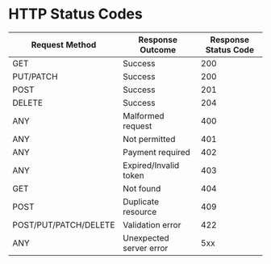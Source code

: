 # HTTP Status Codes

| Request Method        | Response Outcome        | Response Status Code |
|-----------------------|-------------------------|----------------------|
| GET                   | Success                 | 200                  |
| PUT/PATCH             | Success                 | 200                  |
| POST                  | Success                 | 201                  |
| DELETE                | Success                 | 204                  |
| ANY                   | Malformed request       | 400                  |
| ANY                   | Not permitted           | 401                  |
| ANY                   | Payment required        | 402                  |
| ANY                   | Expired/Invalid token   | 403                  |
| GET                   | Not found               | 404                  |
| POST                  | Duplicate resource      | 409                  |
| POST/PUT/PATCH/DELETE | Validation error        | 422                  |
| ANY                   | Unexpected server error | 5xx                  |
